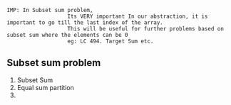 ```
IMP: In Subset sum problem,
                   Its VERY important In our abstraction, it is important to go till the last index of the array.
                   This will be useful for further problems based on subset sum where the elements can be 0
                   eg: LC 494. Target Sum etc.
```
   
## Subset sum problem
1. Subset Sum
2. Equal sum partition
3. 
